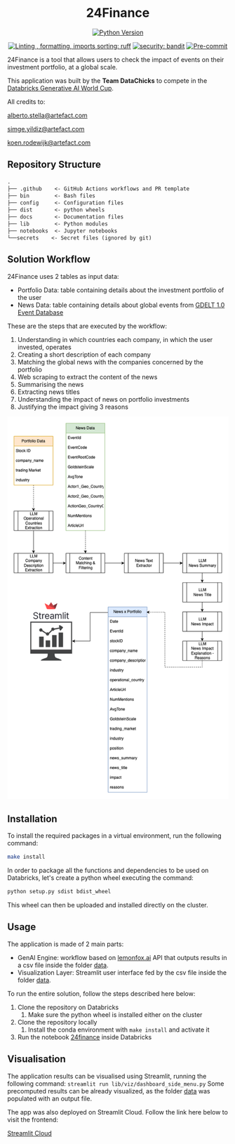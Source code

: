 <div align="center">

# 24Finance

[![Python Version](https://img.shields.io/badge/python-3.8%20%7C%203.9%20%7C%203.10-blue.svg)]()

[![Linting , formatting, imports sorting: ruff](https://img.shields.io/endpoint?url=https://raw.githubusercontent.com/charliermarsh/ruff/main/assets/badge/v2.json)](https://github.com/astral-sh/ruff)
[![security: bandit](https://img.shields.io/badge/security-bandit-yellow.svg)](https://github.com/PyCQA/bandit)
[![Pre-commit](https://img.shields.io/badge/pre--commit-enabled-informational?logo=pre-commit&logoColor=white)](https://github.com/artefactory-nl/24Finance/blob/main/.pre-commit-config.yaml)
</div>

24Finance is a tool that allows users to check the impact of events on their investment portfolio, at a global scale.

This application was built by the **Team DataChicks** to compete in the [Databricks Generative AI World Cup](https://generativeai-worldcup.devpost.com/).

All credits to:

alberto.stella@artefact.com

simge.yildiz@artefact.com

koen.rodewijk@artefact.com

## Repository Structure

```
.
├── .github    <- GitHub Actions workflows and PR template
├── bin        <- Bash files
├── config     <- Configuration files
├── dist       <- python wheels
├── docs       <- Documentation files
├── lib        <- Python modules
├── notebooks  <- Jupyter notebooks
└──secrets    <- Secret files (ignored by git)
```

## Solution Workflow
24Finance uses 2 tables as input data:
* Portfolio Data: table containing details about the investment portfolio of the user
* News Data: table containing details about global events from [GDELT 1.0 Event Database](https://marketplace.databricks.com/details/01c3af8c-6dac-49ed-a4fc-6393d8887d5a/The-GDELT-Project_GDELT-10-Event-Database)

These are the steps that are executed by the workflow:
1. Understanding in which countries each company, in which the user invested, operates
2. Creating a short description of each company
3. Matching the global news with the companies concerned by the portfolio
4. Web scraping to extract the content of the news
5. Summarising the news
6. Extracting news titles
7. Understanding the impact of news on portfolio investments
8. Justifying the impact giving 3 reasons

![alt text](docs/assets/workflow.png "Solution Workflow")

## Installation

To install the required packages in a virtual environment, run the following command:

```bash
make install
```
In order to package all the functions and dependencies to be used on Databricks, let's create a python wheel executing the command:
```bash
python setup.py sdist bdist_wheel
```
This wheel can then be uploaded and installed directly on the cluster.

## Usage

The application is made of 2 main parts:
- GenAI Engine: workflow based on [lemonfox.ai](https://www.lemonfox.ai/) API that outputs results in a csv file inside the folder [data](data).
- Visualization Layer: Streamlit user interface fed by the csv file inside the folder [data](data).

To run the entire solution, follow the steps described here below:
1. Clone the repository on Databricks
    1. Make sure the python wheel is installed either on the cluster
2. Clone the repository locally
    1. Install the conda environment with ```make install``` and activate it
3. Run the notebook [24finance](notebooks/24finance.ipynb) inside Databricks

## Visualisation
The application results can be visualised using Streamlit, running the following command:
```streamlit run lib/viz/dashboard_side_menu.py```
Some precomputed results can be already visualized, as the folder [data](data) was populated with an output file.

The app was also deployed on Streamlit Cloud.
Follow the link here below to visit the frontend:

[Streamlit Cloud](https://24finance-icodlqc7umqrqxpslqqxdu.streamlit.app/)
